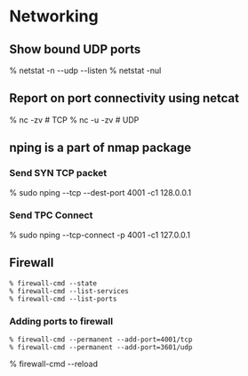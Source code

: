 # Networking

## Show bound UDP ports

  % netstat -n --udp --listen
  % netstat -nul

## Report on port connectivity using netcat

  % nc -zv <ip> <port>    # TCP
  % nc -u -zv <ip> <port> # UDP

## nping is a part of nmap package

### Send SYN TCP packet

  % sudo nping --tcp --dest-port 4001 -c1 128.0.0.1

### Send TPC Connect

  % sudo nping --tcp-connect -p 4001 -c1 127.0.0.1

## Firewall
	% firewall-cmd --state
	% firewall-cmd --list-services
	% firewall-cmd --list-ports

### Adding ports to firewall

	% firewall-cmd --permanent --add-port=4001/tcp
	% firewall-cmd --permanent --add-port=3601/udp
  % firewall-cmd --reload
